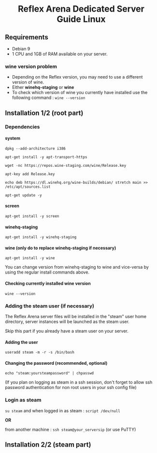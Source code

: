 # <center>Reflex Arena Dedicated Server Guide Linux</center>
## Requirements
* Debian 9
* 1 CPU and 1GB of RAM available on your server.

### wine version problem
* Depending on the Reflex version, you may need to use a different version of wine.
* Either **winehq-staging** or **wine**
* To check which version of wine you currently have installed use the following command : ```wine --version```




## Installation 1/2 (root part)
### Dependencies
#### system
```dpkg --add-architecture i386```

```apt-get install -y apt-transport-https```

```wget -nc https://repos.wine-staging.com/wine/Release.key```

```apt-key add Release.key```

```echo deb https://dl.winehq.org/wine-builds/debian/ stretch main >> /etc/apt/sources.list```

```apt-get update -y```


#### screen
```apt-get install -y screen```


#### winehq-staging
```apt-get install -y winehq-staging```


#### wine **(only do to replace winehq-staging if necessary)**
```apt-get install -y wine```

You can change version from winehq-staging to wine and vice-versa by using the regular install commands above.


#### Checking currently installed wine version
```wine --version```


### Adding the steam user (if necessary)
The Reflex Arena server files will be installed in the "steam" user home directory, server instances will be launched as the steam user.

Skip this part if you already have a steam user on your server.


#### Adding the user
```useradd steam -m -r -s /bin/bash```


#### Changing the password (recommended, optional)
```echo "steam:yoursteampassword" | chpasswd```

(If you plan on logging as steam in a ssh session, don't forget to allow ssh password authentication for non root users in your ssh config file)



### Login as steam
```su steam``` and when logged in as steam : ```script /dev/null``` 

**OR**

from another machine : ```ssh steam@your_serversip``` (or use PuTTY)




## Installation 2/2 (steam part)
